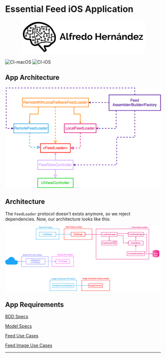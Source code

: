 #  Essential Feed iOS Application

<p align="center">
  <img src="https://raw.githubusercontent.com/AlfredoHernandez/AlfredoHernandez/main/alfredo_hdz.png" />
</p>

![CI-macOS](https://github.com/AlfredoHernandez/EssentialFeed/workflows/CI-macOS/badge.svg)
![CI-iOS](https://github.com/AlfredoHernandez/EssentialFeed/workflows/CI-iOS/badge.svg)

## App Architecture

![EssentialFeed](./images/architecture_overview.png)

## Architecture 

The `FeedLoader` protocol doesn't exists anymore, so we reject dependencies. Now, our architecture looks like this:

![Dependency Rejection](./images/dependency-rejection.png)

## App Requirements

[BDD Specs](./docs/BDD_specs.md)

[Model Specs](./docs/model_specs.md)

[Feed Use Cases](./docs/use_cases.md)

[Feed Image Use Cases](./docs/feed_image_use_cases.md)

---
